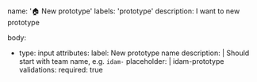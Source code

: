 name: '🏠 New prototype'
labels: 'prototype'
description: I want to new prototype

body:
  - type: input
    attributes:
      label: New prototype name
      description: |
        Should start with team name, e.g. `idam-`
      placeholder: |
        idam-prototype
    validations:
      required: true
